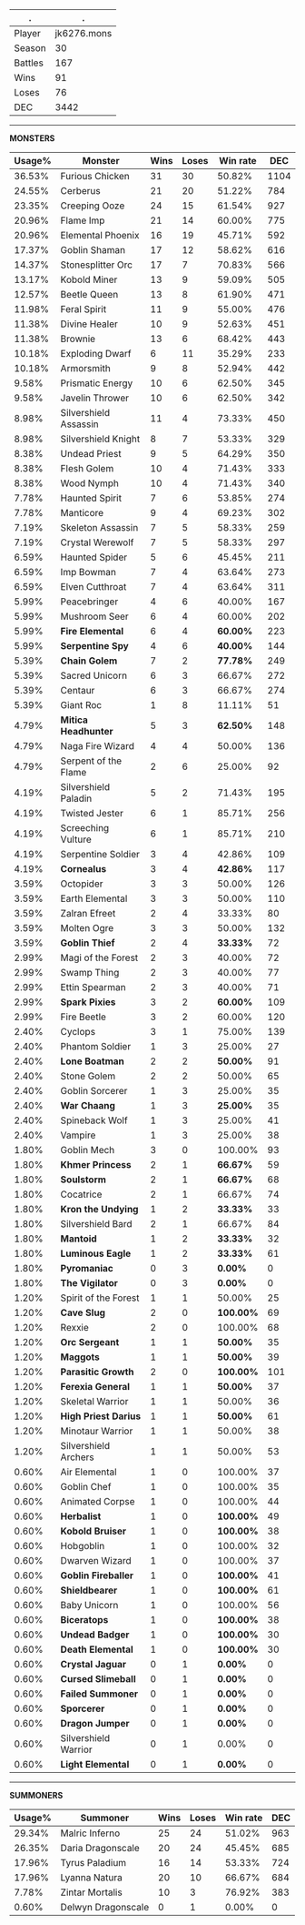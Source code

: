 .|.
|-|-
Player|jk6276.mons
Season|30
Battles|167
Wins|91
Loses|76
DEC|3442

---
**MONSTERS**

Usage%|Monster|Wins|Loses|Win rate|DEC|
-|-|-|-|-|-|
36.53%|Furious Chicken|31|30|50.82%|1104|
24.55%|Cerberus|21|20|51.22%|784|
23.35%|Creeping Ooze|24|15|61.54%|927|
20.96%|Flame Imp|21|14|60.00%|775|
20.96%|Elemental Phoenix|16|19|45.71%|592|
17.37%|Goblin Shaman|17|12|58.62%|616|
14.37%|Stonesplitter Orc|17|7|70.83%|566|
13.17%|Kobold Miner|13|9|59.09%|505|
12.57%|Beetle Queen|13|8|61.90%|471|
11.98%|Feral Spirit|11|9|55.00%|476|
11.38%|Divine Healer|10|9|52.63%|451|
11.38%|Brownie|13|6|68.42%|443|
10.18%|Exploding Dwarf|6|11|35.29%|233|
10.18%|Armorsmith|9|8|52.94%|442|
9.58%|Prismatic Energy|10|6|62.50%|345|
9.58%|Javelin Thrower|10|6|62.50%|342|
8.98%|Silvershield Assassin|11|4|73.33%|450|
8.98%|Silvershield Knight|8|7|53.33%|329|
8.38%|Undead Priest|9|5|64.29%|350|
8.38%|Flesh Golem|10|4|71.43%|333|
8.38%|Wood Nymph|10|4|71.43%|340|
7.78%|Haunted Spirit|7|6|53.85%|274|
7.78%|Manticore|9|4|69.23%|302|
7.19%|Skeleton Assassin|7|5|58.33%|259|
7.19%|Crystal Werewolf|7|5|58.33%|297|
6.59%|Haunted Spider|5|6|45.45%|211|
6.59%|Imp Bowman|7|4|63.64%|273|
6.59%|Elven Cutthroat|7|4|63.64%|311|
5.99%|Peacebringer|4|6|40.00%|167|
5.99%|Mushroom Seer|6|4|60.00%|202|
5.99%|**Fire Elemental**|6|4|**60.00%**|223|
5.99%|**Serpentine Spy**|4|6|**40.00%**|144|
5.39%|**Chain Golem**|7|2|**77.78%**|249|
5.39%|Sacred Unicorn|6|3|66.67%|272|
5.39%|Centaur|6|3|66.67%|274|
5.39%|Giant Roc|1|8|11.11%|51|
4.79%|**Mitica Headhunter**|5|3|**62.50%**|148|
4.79%|Naga Fire Wizard|4|4|50.00%|136|
4.79%|Serpent of the Flame|2|6|25.00%|92|
4.19%|Silvershield Paladin|5|2|71.43%|195|
4.19%|Twisted Jester|6|1|85.71%|256|
4.19%|Screeching Vulture|6|1|85.71%|210|
4.19%|Serpentine Soldier|3|4|42.86%|109|
4.19%|**Cornealus**|3|4|**42.86%**|117|
3.59%|Octopider|3|3|50.00%|126|
3.59%|Earth Elemental|3|3|50.00%|110|
3.59%|Zalran Efreet|2|4|33.33%|80|
3.59%|Molten Ogre|3|3|50.00%|132|
3.59%|**Goblin Thief**|2|4|**33.33%**|72|
2.99%|Magi of the Forest|2|3|40.00%|72|
2.99%|Swamp Thing|2|3|40.00%|77|
2.99%|Ettin Spearman|2|3|40.00%|71|
2.99%|**Spark Pixies**|3|2|**60.00%**|109|
2.99%|Fire Beetle|3|2|60.00%|120|
2.40%|Cyclops|3|1|75.00%|139|
2.40%|Phantom Soldier|1|3|25.00%|27|
2.40%|**Lone Boatman**|2|2|**50.00%**|91|
2.40%|Stone Golem|2|2|50.00%|65|
2.40%|Goblin Sorcerer|1|3|25.00%|35|
2.40%|**War Chaang**|1|3|**25.00%**|35|
2.40%|Spineback Wolf|1|3|25.00%|41|
2.40%|Vampire|1|3|25.00%|38|
1.80%|Goblin Mech|3|0|100.00%|93|
1.80%|**Khmer Princess**|2|1|**66.67%**|59|
1.80%|**Soulstorm**|2|1|**66.67%**|68|
1.80%|Cocatrice|2|1|66.67%|74|
1.80%|**Kron the Undying**|1|2|**33.33%**|33|
1.80%|Silvershield Bard|2|1|66.67%|84|
1.80%|**Mantoid**|1|2|**33.33%**|32|
1.80%|**Luminous Eagle**|1|2|**33.33%**|61|
1.80%|**Pyromaniac**|0|3|**0.00%**|0|
1.80%|**The Vigilator**|0|3|**0.00%**|0|
1.20%|Spirit of the Forest|1|1|50.00%|25|
1.20%|**Cave Slug**|2|0|**100.00%**|69|
1.20%|Rexxie|2|0|100.00%|68|
1.20%|**Orc Sergeant**|1|1|**50.00%**|35|
1.20%|**Maggots**|1|1|**50.00%**|39|
1.20%|**Parasitic Growth**|2|0|**100.00%**|101|
1.20%|**Ferexia General**|1|1|**50.00%**|37|
1.20%|Skeletal Warrior|1|1|50.00%|36|
1.20%|**High Priest Darius**|1|1|**50.00%**|61|
1.20%|Minotaur Warrior|1|1|50.00%|38|
1.20%|Silvershield Archers|1|1|50.00%|53|
0.60%|Air Elemental|1|0|100.00%|37|
0.60%|Goblin Chef|1|0|100.00%|35|
0.60%|Animated Corpse|1|0|100.00%|44|
0.60%|**Herbalist**|1|0|**100.00%**|49|
0.60%|**Kobold Bruiser**|1|0|**100.00%**|38|
0.60%|Hobgoblin|1|0|100.00%|32|
0.60%|Dwarven Wizard|1|0|100.00%|37|
0.60%|**Goblin Fireballer**|1|0|**100.00%**|41|
0.60%|**Shieldbearer**|1|0|**100.00%**|61|
0.60%|Baby Unicorn|1|0|100.00%|56|
0.60%|**Biceratops**|1|0|**100.00%**|38|
0.60%|**Undead Badger**|1|0|**100.00%**|30|
0.60%|**Death Elemental**|1|0|**100.00%**|30|
0.60%|**Crystal Jaguar**|0|1|**0.00%**|0|
0.60%|**Cursed Slimeball**|0|1|**0.00%**|0|
0.60%|**Failed Summoner**|0|1|**0.00%**|0|
0.60%|**Sporcerer**|0|1|**0.00%**|0|
0.60%|**Dragon Jumper**|0|1|**0.00%**|0|
0.60%|Silvershield Warrior|0|1|0.00%|0|
0.60%|**Light Elemental**|0|1|**0.00%**|0|

---
**SUMMONERS**

Usage%|Summoner|Wins|Loses|Win rate|DEC|
-|-|-|-|-|-|
29.34%|Malric Inferno|25|24|51.02%|963|
26.35%|Daria Dragonscale|20|24|45.45%|685|
17.96%|Tyrus Paladium|16|14|53.33%|724|
17.96%|Lyanna Natura|20|10|66.67%|684|
7.78%|Zintar Mortalis|10|3|76.92%|383|
0.60%|Delwyn Dragonscale|0|1|0.00%|0|
